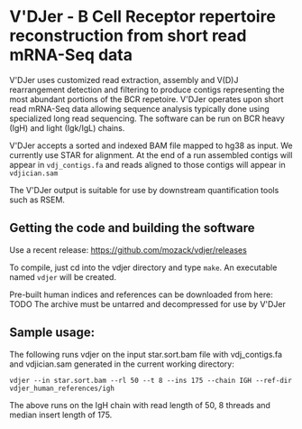 # V'DJer - B Cell Receptor repertoire reconstruction from short read mRNA-Seq data

V'DJer uses customized read extraction, assembly and V(D)J rearrangement detection 
and filtering to produce contigs representing the most abundant portions of the BCR
repetoire.  V'DJer operates upon short read mRNA-Seq data allowing sequence analysis
typically done using specialized long read sequencing.  The software can be run on
BCR heavy (IgH) and light (Igk/IgL) chains.

V'DJer accepts a sorted and indexed BAM file mapped to hg38 as input.  We currently
use STAR for alignment.  At the end of a run assembled contigs will appear in
```vdj_contigs.fa``` and reads aligned to those contigs will appear in ```vdjician.sam```

The V'DJer output is suitable for use by downstream quantification tools such as RSEM.

## Getting the code and building the software

Use a recent release: https://github.com/mozack/vdjer/releases

To compile, just cd into the vdjer directory and type ```make```.  An executable named
```vdjer``` will be created.

Pre-built human indices and references can be downloaded from here: TODO
The archive must be untarred and decompressed for use by V'DJer

## Sample usage:

The following runs vdjer on the input star.sort.bam file with vdj_contigs.fa and vdjician.sam
generated in the current working directory:

```vdjer --in star.sort.bam --rl 50 --t 8 --ins 175 --chain IGH --ref-dir vdjer_human_references/igh```

The above runs on the IgH chain with read length of 50, 8 threads and median insert length of 175.